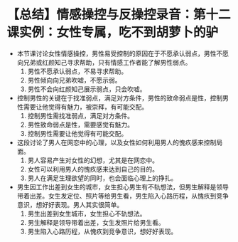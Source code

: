 # 【总结】情感操控与反操控录音：第十二课实例：女性专属，吃不到胡萝卜的驴

-   本节课讨论女性情感操控，男性易受控制的原因在于不愿承认弱点，男性不愿向兄弟或红颜知己寻求帮助，只有情感工作者能了解男性弱点。
    1.  男性不愿承认弱点，不易寻求帮助。
    2.  男性倾向向兄弟吹嘘，不愿示弱。
    3.  男性不会向红颜知己展示弱点，只会吹嘘。
-   控制男性的关键在于找准弱点，满足对方条件，男性的致命弱点是性，控制男性需要让他觉得有魅力，被崇拜，有可能交配。
    1.  控制男性需找准弱点，满足对方条件。
    2.  男性致命弱点是性，需要感觉有魅力。
    3.  控制男性需要让他觉得有可能交配。
-   这段讨论了男人在网恋中的心理，以及女性如何利用男人的愧疚感来控制局面。
    1.  男人容易产生对女性的幻想，尤其是在网恋中。
    2.  女性可以利用男人的愧疚感来达到自己的目的。
    3.  男人在满足生理欲望的同时，也会面临心理上的挣扎。
-   男生因工作出差到女生的城市，女生担心男生有不轨想法，但男生解释是领导带着出差。女生发定位、照片等给男生看，男生陷入心路历程，从愧疚到竞争意识，想好好表现。男人其实很简单。
    1.  男生出差到女生城市，女生担心不轨想法。
    2.  男生解释是领导带着出差，女生发照片给男生看。
    3.  男生陷入心路历程，从愧疚到竞争意识，想好好表现。